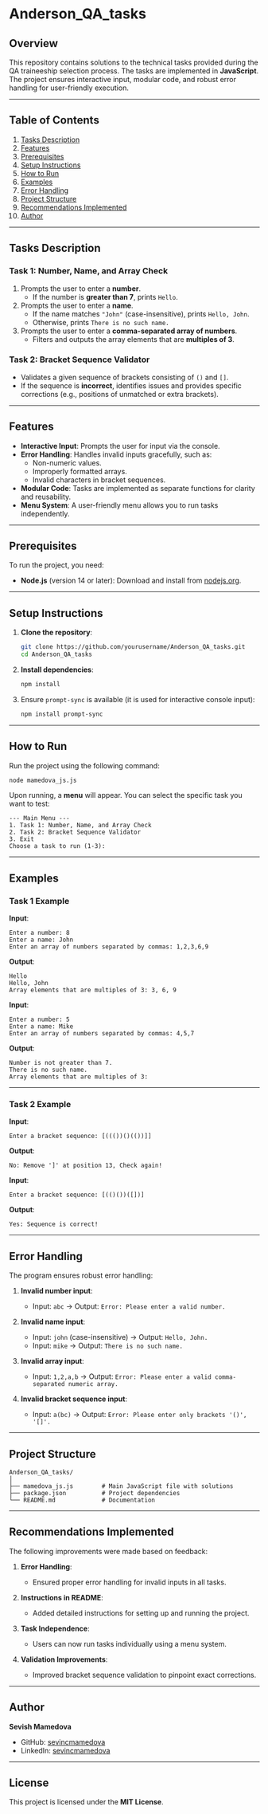
# Anderson_QA_tasks

## Overview  
This repository contains solutions to the technical tasks provided during the QA traineeship selection process. The tasks are implemented in **JavaScript**. The project ensures interactive input, modular code, and robust error handling for user-friendly execution.

---

## Table of Contents  
1. [Tasks Description](#tasks-description)  
2. [Features](#features)  
3. [Prerequisites](#prerequisites)  
4. [Setup Instructions](#setup-instructions)  
5. [How to Run](#how-to-run)  
6. [Examples](#examples)  
7. [Error Handling](#error-handling)  
8. [Project Structure](#project-structure)  
9. [Recommendations Implemented](#recommendations-implemented)  
10. [Author](#author)  

---

## Tasks Description  

### **Task 1: Number, Name, and Array Check**  
1. Prompts the user to enter a **number**.  
   - If the number is **greater than 7**, prints `Hello`.  
2. Prompts the user to enter a **name**.  
   - If the name matches `"John"` (case-insensitive), prints `Hello, John`.  
   - Otherwise, prints `There is no such name.`  
3. Prompts the user to enter a **comma-separated array of numbers**.  
   - Filters and outputs the array elements that are **multiples of 3**.  

### **Task 2: Bracket Sequence Validator**  
- Validates a given sequence of brackets consisting of `()` and `[]`.  
- If the sequence is **incorrect**, identifies issues and provides specific corrections (e.g., positions of unmatched or extra brackets).  

---

## Features  
- **Interactive Input**: Prompts the user for input via the console.  
- **Error Handling**: Handles invalid inputs gracefully, such as:  
  - Non-numeric values.  
  - Improperly formatted arrays.  
  - Invalid characters in bracket sequences.  
- **Modular Code**: Tasks are implemented as separate functions for clarity and reusability.  
- **Menu System**: A user-friendly menu allows you to run tasks independently.  

---

## Prerequisites  
To run the project, you need:  
- **Node.js** (version 14 or later): Download and install from [nodejs.org](https://nodejs.org/).  

---

## Setup Instructions  
1. **Clone the repository**:  
   ```bash
   git clone https://github.com/yourusername/Anderson_QA_tasks.git
   cd Anderson_QA_tasks
   ```

2. **Install dependencies**:  
   ```bash
   npm install
   ```

3. Ensure `prompt-sync` is available (it is used for interactive console input):  
   ```bash
   npm install prompt-sync
   ```

---

## How to Run  
Run the project using the following command:  
```bash
node mamedova_js.js
```

Upon running, a **menu** will appear. You can select the specific task you want to test:  

```
--- Main Menu ---
1. Task 1: Number, Name, and Array Check
2. Task 2: Bracket Sequence Validator
3. Exit
Choose a task to run (1-3):
```

---

## Examples  

### **Task 1 Example**  
**Input**:  
```
Enter a number: 8  
Enter a name: John  
Enter an array of numbers separated by commas: 1,2,3,6,9  
```
**Output**:  
```
Hello  
Hello, John  
Array elements that are multiples of 3: 3, 6, 9  
```

**Input**:  
```
Enter a number: 5  
Enter a name: Mike  
Enter an array of numbers separated by commas: 4,5,7  
```
**Output**:  
```
Number is not greater than 7.  
There is no such name.  
Array elements that are multiples of 3:  
```

---

### **Task 2 Example**  
**Input**:  
```
Enter a bracket sequence: [((())()(())]]
```
**Output**:  
```
No: Remove ']' at position 13, Check again!
```

**Input**:  
```
Enter a bracket sequence: [(()())([])]  
```
**Output**:  
```
Yes: Sequence is correct!
```

---

## Error Handling  

The program ensures robust error handling:  

1. **Invalid number input**:  
   - Input: `abc` → Output: `Error: Please enter a valid number.`  

2. **Invalid name input**:  
   - Input: `john` (case-insensitive) → Output: `Hello, John.`  
   - Input: `mike` → Output: `There is no such name.`  

3. **Invalid array input**:  
   - Input: `1,2,a,b` → Output: `Error: Please enter a valid comma-separated numeric array.`  

4. **Invalid bracket sequence input**:  
   - Input: `a(bc)` → Output: `Error: Please enter only brackets '()', '[]'.`  

---

## Project Structure  

```
Anderson_QA_tasks/
│
├── mamedova_js.js        # Main JavaScript file with solutions
├── package.json          # Project dependencies
└── README.md             # Documentation
```

---

## Recommendations Implemented  

The following improvements were made based on feedback:  

1. **Error Handling**:  
   - Ensured proper error handling for invalid inputs in all tasks.  

2. **Instructions in README**:  
   - Added detailed instructions for setting up and running the project.  

3. **Task Independence**:  
   - Users can now run tasks individually using a menu system.  

4. **Validation Improvements**:  
   - Improved bracket sequence validation to pinpoint exact corrections.  

---

## Author  
**Sevish Mamedova**  
- GitHub: [sevincmamedova](https://github.com/sevincmamedova)  
- LinkedIn: [sevincmamedova](https://www.linkedin.com/in/sevinc-mamedova-3a44122a5)  

---

## License  
This project is licensed under the **MIT License**.  
